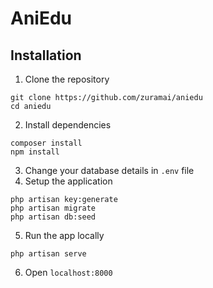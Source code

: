 # AniEdu 
## Installation
1. Clone the repository
```
git clone https://github.com/zuramai/aniedu
cd aniedu
```
2. Install dependencies
```
composer install
npm install
```
3. Change your database details in `.env` file
3. Setup the application
```
php artisan key:generate
php artisan migrate
php artisan db:seed
```
5. Run the app locally
```
php artisan serve
```
6. Open `localhost:8000`
